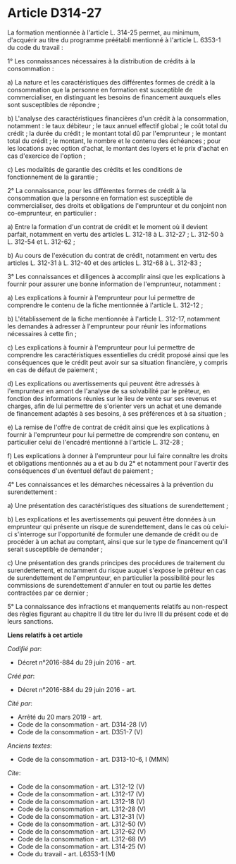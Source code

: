 # Article D314-27

La formation mentionnée à l'article L. 314-25 permet, au minimum, d'acquérir au titre du programme préétabli mentionné à
l'article L. 6353-1 du code du travail : 

1° Les connaissances nécessaires à la distribution de crédits à la consommation : 

a) La nature et les caractéristiques des différentes formes de crédit à la consommation que la personne en formation est
susceptible de commercialiser, en distinguant les besoins de financement auxquels elles sont susceptibles de répondre ; 

b) L'analyse des caractéristiques financières d'un crédit à la consommation, notamment : le taux débiteur ; le taux annuel
effectif global ; le coût total du crédit ; la durée du crédit ; le montant total dû par l'emprunteur ; le montant total du
crédit ; le montant, le nombre et le contenu des échéances ; pour les locations avec option d'achat, le montant des loyers et
le prix d'achat en cas d'exercice de l'option ; 

c) Les modalités de garantie des crédits et les conditions de fonctionnement de la garantie ; 

2° La connaissance, pour les différentes formes de crédit à la consommation que la personne en formation est susceptible de
commercialiser, des droits et obligations de l'emprunteur et du conjoint non co-emprunteur, en particulier : 

a) Entre la formation d'un contrat de crédit et le moment où il devient parfait, notamment en vertu des articles L. 312-18 à
L. 312-27 ; L. 312-50 à L. 312-54 et L. 312-62 ; 

b) Au cours de l'exécution du contrat de crédit, notamment en vertu des articles L. 312-31 à L. 312-40 et des articles L.
312-68 à L. 312-83 ; 

3° Les connaissances et diligences à accomplir ainsi que les explications à fournir pour assurer une bonne information de
l'emprunteur, notamment : 

a) Les explications à fournir à l'emprunteur pour lui permettre de comprendre le contenu de la fiche mentionnée à l'article
L. 312-12 ; 

b) L'établissement de la fiche mentionnée à l'article L. 312-17, notamment les demandes à adresser à l'emprunteur pour réunir
les informations nécessaires à cette fin ; 

c) Les explications à fournir à l'emprunteur pour lui permettre de comprendre les caractéristiques essentielles du crédit
proposé ainsi que les conséquences que le crédit peut avoir sur sa situation financière, y compris en cas de défaut de
paiement ; 

d) Les explications ou avertissements qui peuvent être adressés à l'emprunteur en amont de l'analyse de sa solvabilité par le
prêteur, en fonction des informations réunies sur le lieu de vente sur ses revenus et charges, afin de lui permettre de
s'orienter vers un achat et une demande de financement adaptés à ses besoins, à ses préférences et à sa situation ; 

e) La remise de l'offre de contrat de crédit ainsi que les explications à fournir à l'emprunteur pour lui permettre de
comprendre son contenu, en particulier celui de l'encadré mentionné à l'article L. 312-28 ; 

f) Les explications à donner à l'emprunteur pour lui faire connaître les droits et obligations mentionnés au a et au b du 2°
et notamment pour l'avertir des conséquences d'un éventuel défaut de paiement ; 

4° Les connaissances et les démarches nécessaires à la prévention du surendettement : 

a) Une présentation des caractéristiques des situations de surendettement ; 

b) Les explications et les avertissements qui peuvent être données à un emprunteur qui présente un risque de surendettement,
dans le cas où celui-ci s'interroge sur l'opportunité de formuler une demande de crédit ou de procéder à un achat au
comptant, ainsi que sur le type de financement qu'il serait susceptible de demander ; 

c) Une présentation des grands principes des procédures de traitement du surendettement, et notamment du risque auquel
s'expose le prêteur en cas de surendettement de l'emprunteur, en particulier la possibilité pour les commissions de
surendettement d'annuler en tout ou partie les dettes contractées par ce dernier ; 

5° La connaissance des infractions et manquements relatifs au non-respect des règles figurant au chapitre II du titre Ier du
livre III du présent code et de leurs sanctions.

**Liens relatifs à cet article**

_Codifié par_:

  - Décret n°2016-884 du 29 juin 2016 - art.

_Créé par_:

  - Décret n°2016-884 du 29 juin 2016 - art.

_Cité par_:

  - Arrêté du 20 mars 2019 - art.
  - Code de la consommation - art. D314-28 (V)
  - Code de la consommation - art. D351-7 (V)

_Anciens textes_:

  - Code de la consommation - art. D313-10-6, I (MMN)

_Cite_:

  - Code de la consommation - art. L312-12 (V)
  - Code de la consommation - art. L312-17 (V)
  - Code de la consommation - art. L312-18 (V)
  - Code de la consommation - art. L312-28 (V)
  - Code de la consommation - art. L312-31 (V)
  - Code de la consommation - art. L312-50 (V)
  - Code de la consommation - art. L312-62 (V)
  - Code de la consommation - art. L312-68 (V)
  - Code de la consommation - art. L314-25 (V)
  - Code du travail - art. L6353-1 (M)

